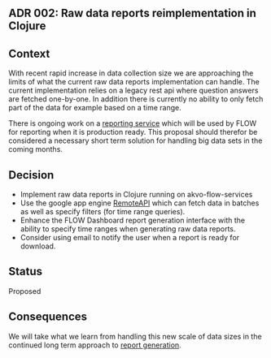 ## ADR 002: Raw data reports reimplementation in Clojure

## Context

With recent rapid increase in data collection size we are approaching the limits of what the current raw data reports implementation can handle. The current implementation relies on a legacy rest api where question answers are fetched one-by-one. In addition there is currently no ability to only fetch part of the data for example based on a time range.

There is ongoing work on a [reporting service](https://github.com/akvo/akvo-reporting) which will be used by FLOW for reporting when it is production ready. This proposal should therefor be considered a necessary short term solution for handling big data sets in the coming months.

## Decision

* Implement raw data reports in Clojure running on akvo-flow-services
* Use the google app engine [RemoteAPI](https://cloud.google.com/appengine/docs/java/tools/remoteapi) which can fetch data in batches as well as specify filters (for time range queries).
* Enhance the FLOW Dashboard report generation interface with the ability to specify time ranges when generating raw data reports.
* Consider using email to notify the user when a report is ready for download.

## Status

Proposed

## Consequences

We will take what we learn from handling this new scale of data sizes in the continued long term approach to [report generation](https://github.com/akvo/akvo-reporting).
